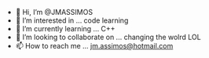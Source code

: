 - 👋 Hi, I’m @JMASSIMOS
- 👀 I’m interested in ... code learning
- 🌱 I’m currently learning ... C++
- 💞️ I’m looking to collaborate on ... changing the wolrd LOL
- 📫 How to reach me ... jm.assimos@hotmail.com

<!---
JMASSIMOS/JMASSIMOS is a ✨ special ✨ repository because its `README.md` (this file) appears on your GitHub profile.
You can click the Preview link to take a look at your changes.
--->
